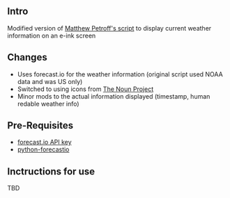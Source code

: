 Intro
-----

Modified version of [Matthew Petroff's script](http://www.mpetroff.net/archives/2012/09/14/kindle-weather-display/) to display current weather information on an e-ink screen

Changes
-------

* Uses forecast.io for the weather information (original script used NOAA data and was US only)
* Switched to using icons from [The Noun Project](http://thenounproject.com/collections/weather-icons/)
* Minor mods to the actual information displayed (timestamp, human redable weather info)


Pre-Requisites
--------------
* [forecast.io API key](https://developer.forecast.io/)
* [python-forecastio](https://github.com/ZeevG/python-forcast.io)


Inctructions for use
--------------------

TBD
